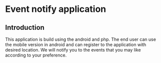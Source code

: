# Event notify application

## Introduction 
 This application is build using the android and php. The end user can use
 the mobile version in android and can register to the application with
 desired location. We will notify you to the events that you may like according
 to your preference. 
 
 
